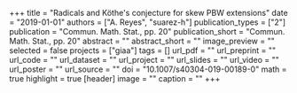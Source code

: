 +++
title = "Radicals and Köthe's conjecture for skew PBW extensions"
date = "2019-01-01"
authors = ["A. Reyes", "suarez-h"]
publication_types = ["2"]
publication = "Commun. Math. Stat., pp. 20"
publication_short = "Commun. Math. Stat., pp. 20"
abstract = ""
abstract_short = ""
image_preview = ""
selected = false
projects = ["giaa"]
tags = []
url_pdf = ""
url_preprint = ""
url_code = ""
url_dataset = ""
url_project = ""
url_slides = ""
url_video = ""
url_poster = ""
url_source = ""
doi = "10.1007/s40304-019-00189-0"
math = true
highlight = true
[header]
image = ""
caption = ""
+++
